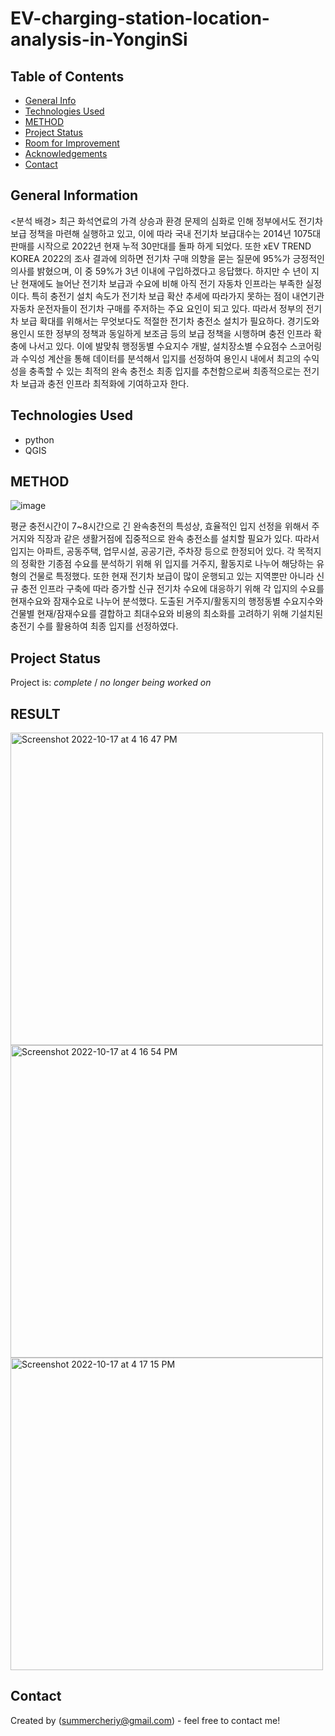 # EV-charging-station-location-analysis-in-YonginSi

## Table of Contents
* [General Info](#general-information)
* [Technologies Used](#technologies-used)
* [METHOD](#METHOD)
* [Project Status](#project-status)
* [Room for Improvement](#room-for-improvement)
* [Acknowledgements](#acknowledgements)
* [Contact](#contact)
<!-- * [License](#license) -->


## General Information
<분석 배경>
최근 화석연료의 가격 상승과 환경 문제의 심화로 인해 정부에서도 전기차 보급 정책을 마련해 실행하고 있고, 이에 따라 국내 전기차 보급대수는 2014년 1075대 판매를 시작으로 2022년 현재 누적 30만대를 돌파 하게 되었다. 또한 xEV TREND KOREA 2022의 조사 결과에 의하면 전기차 구매 의향을 묻는 질문에 95%가 긍정적인 의사를 밝혔으며, 이 중 59%가 3년 이내에 구입하겠다고 응답했다. 하지만 수 년이 지난 현재에도 늘어난 전기차 보급과 수요에 비해 아직 전기 자동차 인프라는 부족한 실정이다. 특히 충전기 설치 속도가 전기차 보급 확산 추세에 따라가지 못하는 점이 내연기관 자동차 운전자들이 전기차 구매를 주저하는 주요 요인이 되고 있다. 따라서 정부의 전기차 보급 확대를 위해서는 무엇보다도 적절한 전기차 충전소 설치가 필요하다.
경기도와 용인시 또한 정부의 정책과 동일하게 보조금 등의 보급 정책을 시행하며 충전 인프라 확충에 나서고 있다. 이에 발맞춰 행정동별 수요지수 개발, 설치장소별 수요점수 스코어링과 수익성 계산을 통해 데이터를 분석해서 입지를 선정하여 용인시 내에서 최고의 수익성을 충족할 수 있는 최적의 완속 충전소 최종 입지를 추천함으로써 최종적으로는 전기차 보급과 충전 인프라 최적화에 기여하고자 한다.

## Technologies Used
- python
- QGIS


## METHOD

![image](https://user-images.githubusercontent.com/113409289/196112279-61d6c785-3081-4b32-89c2-48fbb3312dd0.png)

평균 충전시간이 7~8시간으로 긴 완속충전의 특성상, 효율적인 입지 선정을 위해서 주거지와 직장과 같은 생활거점에 집중적으로 완속 충전소를 설치할 필요가 있다. 따라서 입지는 아파트, 공동주택, 업무시설, 공공기관, 주차장 등으로 한정되어 있다. 각 목적지의 정확한 기종점 수요를 분석하기 위해 위 입지를 거주지, 활동지로 나누어 해당하는 유형의 건물로 특정했다. 또한 현재 전기차 보급이 많이 운행되고 있는 지역뿐만 아니라 신규 충전 인프라 구축에 따라 증가할 신규 전기차 수요에 대응하기 위해 각 입지의 수요를 현재수요와 잠재수요로 나누어 분석했다. 도출된 거주지/활동지의 행정동별 수요지수와 건물별 현재/잠재수요를 결합하고 최대수요와 비용의 최소화를 고려하기 위해 기설치된 충전기 수를 활용하여 최종 입지를 선정하였다.


## Project Status
Project is: _complete_ / _no longer being worked on_


## RESULT

<img width="500" alt="Screenshot 2022-10-17 at 4 16 47 PM" src="https://user-images.githubusercontent.com/113409289/196113243-24f23b61-4374-49fc-b258-bf8b596aac2f.png">

<img width="500" alt="Screenshot 2022-10-17 at 4 16 54 PM" src="https://user-images.githubusercontent.com/113409289/196113222-0b33e586-28c8-4ea9-91ac-cd85e0a425a3.png">

<img width="500" alt="Screenshot 2022-10-17 at 4 17 15 PM" src="https://user-images.githubusercontent.com/113409289/196113419-98ae4382-710a-4851-9168-23d1a034c60d.png">



## Contact
Created by (summercheriy@gmail.com) - feel free to contact me!

<!-- Optional -->
<!-- ## License -->
<!-- This project is open source and available under the [... License](). -->

<!-- You don't have to include all sections - just the one's relevant to your project -->

